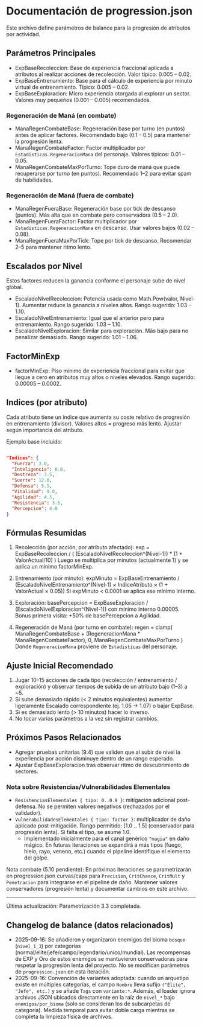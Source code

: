 # Documentación de progression.json

Este archivo define parámetros de balance para la progresión de atributos por actividad.

## Parámetros Principales

- ExpBaseRecoleccion: Base de experiencia fraccional aplicada a atributos al realizar acciones de recolección. Valor típico: 0.005 – 0.02.
- ExpBaseEntrenamiento: Base para el cálculo de experiencia por minuto virtual de entrenamiento. Típico: 0.005 – 0.02.
- ExpBaseExploracion: Micro experiencia otorgada al explorar un sector. Valores muy pequeños (0.001 – 0.005) recomendados.

### Regeneración de Maná (en combate)

- ManaRegenCombateBase: Regeneración base por turno (en puntos) antes de aplicar factores. Recomendado bajo (0.1 – 0.5) para mantener la progresión lenta.
- ManaRegenCombateFactor: Factor multiplicador por `Estadisticas.RegeneracionMana` del personaje. Valores típicos: 0.01 – 0.05.
- ManaRegenCombateMaxPorTurno: Tope duro de maná que puede recuperarse por turno (en puntos). Recomendado 1–2 para evitar spam de habilidades.

### Regeneración de Maná (fuera de combate)

- ManaRegenFueraBase: Regeneración base por tick de descanso (puntos). Más alta que en combate pero conservadora (0.5 – 2.0).
- ManaRegenFueraFactor: Factor multiplicador por `Estadisticas.RegeneracionMana` en descanso. Usar valores bajos (0.02 – 0.08).
- ManaRegenFueraMaxPorTick: Tope por tick de descanso. Recomendar 2–5 para mantener ritmo lento.

## Escalados por Nivel

Estos factores reducen la ganancia conforme el personaje sube de nivel global.

- EscaladoNivelRecoleccion: Potencia usada como Math.Pow(valor, Nivel-1). Aumentar reduce la ganancia a niveles
altos. Rango sugerido: 1.03 – 1.10.
- EscaladoNivelEntrenamiento: Igual que el anterior pero para entrenamiento. Rango sugerido: 1.03 – 1.10.
- EscaladoNivelExploracion: Similar para exploración. Más bajo para no penalizar demasiado. Rango sugerido: 1.01 – 1.06.

## FactorMinExp

- factorMinExp: Piso mínimo de experiencia fraccional para evitar que llegue a cero en atributos muy altos o niveles elevados. Rango sugerido: 0.00005 – 0.0002.

## Indices (por atributo)

Cada atributo tiene un índice que aumenta su coste relativo de progresión en entrenamiento (divisor). Valores altos = progreso más lento. Ajustar según importancia del atributo.

Ejemplo base incluido:

```json

"Indices": {
  "Fuerza": 3.0,
  "Inteligencia": 8.0,
  "Destreza": 3.5,
  "Suerte": 12.0,
  "Defensa": 5.5,
  "Vitalidad": 9.0,
  "Agilidad": 4.5,
  "Resistencia": 3.5,
  "Percepcion": 4.0
}
```

## Fórmulas Resumidas

1. Recolección (por acción, por atributo afectado):
   exp = ExpBaseRecoleccion / ( (EscaladoNivelRecoleccion^(Nivel-1)) * (1 + ValorActual/10) )
   Luego se multiplica por minutos (actualmente 1) y se aplica un mínimo factorMinExp.

2. Entrenamiento (por minuto):
   expMinuto = ExpBaseEntrenamiento / (EscaladoNivelEntrenamiento^(Nivel-1) × IndiceAtributo × (1 + ValorActual × 0.05))
   Si expMinuto < 0.0001 se aplica ese mínimo interno.

3. Exploración:
   basePercepcion = ExpBaseExploracion / (EscaladoNivelExploracion^(Nivel-1)) con mínimo interno 0.00005.
   Bonus primera visita: +50% de basePercepcion a Agilidad.

4. Regeneración de Maná (por turno en combate):
   regen = clamp( ManaRegenCombateBase + (RegeneracionMana * ManaRegenCombateFactor), 0, ManaRegenCombateMaxPorTurno )
   Donde `RegeneracionMana` proviene de `Estadisticas` del personaje.

## Ajuste Inicial Recomendado

1. Jugar 10–15 acciones de cada tipo (recolección / entrenamiento / exploración) y observar tiempos de subida de un atributo bajo (1–3) a ~5.
2. Si sube demasiado rápido (< 2 minutos equivalentes) aumentar ligeramente Escalado correspondiente (ej. 1.05 → 1.07) o bajar ExpBase.
3. Si es demasiado lento (> 10 minutos) hacer lo inverso.
4. No tocar varios parámetros a la vez sin registrar cambios.

## Próximos Pasos Relacionados

- Agregar pruebas unitarias (9.4) que validen que al subir de nivel la experiencia por acción disminuye dentro de un rango esperado.
- Ajustar ExpBaseExploracion tras observar ritmo de descubrimiento de sectores.

### Nota sobre Resistencias/Vulnerabilidades Elementales

- `ResistenciasElementales { tipo: 0..0.9 }`: mitigación adicional post-defensa. No se permiten valores negativos (rechazados por el validador).
- `VulnerabilidadesElementales { tipo: factor }`: multiplicador de daño aplicado post-mitigación. Rango permitido: [1.0 .. 1.5] (conservador para progresión lenta). Si falta el tipo, se asume 1.0.
   - Implementado inicialmente para el canal genérico `"magia"` en daño mágico. En futuras iteraciones se expandirá a más tipos (fuego, hielo, rayo, veneno, etc.) cuando el pipeline identifique el elemento del golpe.

Nota combate (5.10 pendiente): En próximas iteraciones se parametrizarán en progression.json curvas/caps para `Precision`, `CritChance`, `CritMult` y `Penetracion` para integrarse en el pipeline de daño. Mantener valores conservadores (progresión lenta) y documentar cambios en este archivo.

---
Última actualización: Parametrización 3.3 completada.

## Changelog de balance (datos relacionados)

- 2025-09-16: Se añadieron y organizaron enemigos del bioma `bosque` (`nivel_1_3`) por categorías (normal/elite/jefe/campo/legendario/unico/mundial). Las recompensas de EXP y Oro de estos enemigos se mantuvieron conservadoras para respetar la progresión lenta del proyecto. No se modifican parámetros de `progression.json` en esta iteración.
- 2025-09-16: Convención de variantes adoptada: cuando un arquetipo existe en múltiples categorías, el campo `Nombre` lleva sufijo `("Élite", "Jefe", etc.)` y se añade `Tags` con `variante:*`. Además, el loader ignora archivos JSON ubicados directamente en la raíz de `nivel_*` bajo `enemigos/por_bioma` (solo se consideran los de subcarpetas de categoría). Medida temporal para evitar doble carga mientras se completa la limpieza física de archivos.
